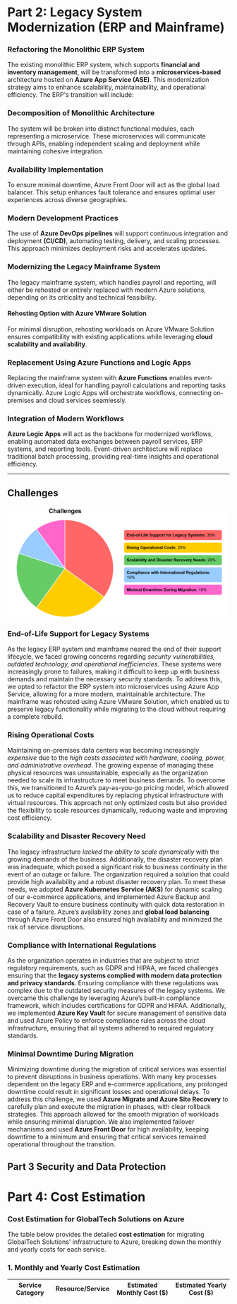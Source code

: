 




# Part 2: Legacy System Modernization (ERP and Mainframe)


### Refactoring the Monolithic ERP System
The existing monolithic ERP system, which supports **financial and inventory management**, will be transformed into a **microservices-based** architecture hosted on **Azure App Service (ASE)**. This modernization strategy aims to enhance scalability, maintainability, and operational efficiency. The ERP's transition will include:  


### Decomposition of Monolithic Architecture
The system will be broken into distinct functional modules, each representing a microservice. These microservices will communicate through APIs, enabling independent scaling and deployment while maintaining cohesive integration.  


### Availability Implementation
To ensure minimal downtime, Azure Front Door will act as the global load balancer. This setup enhances fault tolerance and ensures optimal user experiences across diverse geographies.  



### Modern Development Practices
The use of **Azure DevOps pipelines** will support continuous integration and deployment **(CI/CD)**, automating testing, delivery, and scaling processes. This approach minimizes deployment risks and accelerates updates.  


### Modernizing the Legacy Mainframe System
The legacy mainframe system, which handles payroll and reporting, will either be rehosted or entirely replaced with modern Azure solutions, depending on its criticality and technical feasibility.  



#### Rehosting Option with Azure VMware Solution
For minimal disruption, rehosting workloads on Azure VMware Solution ensures compatibility with existing applications while leveraging **cloud scalability and availability**.  

### Replacement Using Azure Functions and Logic Apps
Replacing the mainframe system with **Azure Functions** enables event-driven execution, ideal for handling payroll calculations and reporting tasks dynamically. Azure Logic Apps will orchestrate workflows, connecting on-premises and cloud services seamlessly.  

### Integration of Modern Workflows
**Azure Logic Apps** will act as the backbone for modernized workflows, enabling automated data exchanges between payroll services, ERP systems, and reporting tools. Event-driven architecture will replace traditional batch processing, providing real-time insights and operational efficiency.  

---

## Challenges


![Challenges Faced](images/1.png)


### End-of-Life Support for Legacy Systems
As the legacy ERP system and mainframe neared the end of their support lifecycle, we faced growing concerns regarding *security vulnerabilities, outdated technology, and operational inefficiencies*. These systems were increasingly prone to failures, making it difficult to keep up with business demands and maintain the necessary security standards. To address this, we opted to refactor the ERP system into microservices using Azure App Service, allowing for a more modern, maintainable architecture. The mainframe was rehosted using Azure VMware Solution, which enabled us to preserve legacy functionality while migrating to the cloud without requiring a complete rebuild.  


### Rising Operational Costs
Maintaining on-premises data centers was becoming increasingly *expensive* due to the *high costs associated with hardware, cooling, power, and administrative overhead*. The growing expense of managing these physical resources was unsustainable, especially as the organization needed to scale its infrastructure to meet business demands. To overcome this, we transitioned to Azure’s pay-as-you-go pricing model, which allowed us to reduce capital expenditures by replacing physical infrastructure with virtual resources. This approach not only optimized costs but also provided the flexibility to scale resources dynamically, reducing waste and improving cost efficiency.  


### Scalability and Disaster Recovery Need 
The legacy infrastructure *lacked the ability to scale dynamically* with the growing demands of the business. Additionally, the disaster recovery plan was inadequate, which posed a significant risk to business continuity in the event of an outage or failure. The organization required a solution that could provide high availability and a robust disaster recovery plan. To meet these needs, we adopted **Azure Kubernetes Service (AKS)** for dynamic scaling of our e-commerce applications, and implemented Azure Backup and Recovery Vault to ensure business continuity with quick data restoration in case of a failure. Azure’s availability zones and **global load balancing** through Azure Front Door also ensured high availability and minimized the risk of service disruptions.  



### Compliance with International Regulations 
As the organization operates in industries that are subject to strict regulatory requirements, such as GDPR and HIPAA, we faced challenges ensuring that the **legacy systems complied with modern data protection and privacy standards**. Ensuring compliance with these regulations was complex due to the outdated security measures of the legacy systems. We overcame this challenge by leveraging Azure’s built-in compliance framework, which includes certifications for GDPR and HIPAA. Additionally, we implemented **Azure Key Vault** for secure management of sensitive data and used Azure Policy to enforce compliance rules across the cloud infrastructure, ensuring that all systems adhered to required regulatory standards.  


### Minimal Downtime During Migration 
Minimizing downtime during the migration of critical services was essential to prevent disruptions in business operations. With many key processes dependent on the legacy ERP and e-commerce applications, any prolonged downtime could result in significant losses and operational delays. To address this challenge, we used **Azure Migrate and Azure Site Recovery** to carefully plan and execute the migration in phases, with clear rollback strategies. This approach allowed for the smooth migration of workloads while ensuring minimal disruption. We also implemented failover mechanisms and used **Azure Front Door** for high availability, keeping downtime to a minimum and ensuring that critical services remained operational throughout the transition.  



## Part 3 Security and Data Protection


# Part 4: Cost Estimation
### **Cost Estimation for GlobalTech Solutions on Azure**  

The table below provides the detailed **cost estimation** for migrating GlobalTech Solutions' infrastructure to Azure, breaking down the monthly and yearly costs for each service.


### **1. Monthly and Yearly Cost Estimation**

| **Service Category**          | **Resource/Service**                                                                                         | **Estimated Monthly Cost ($)** | **Estimated Yearly Cost ($)** |
|-------------------------------|-------------------------------------------------------------------------------------------------------------|--------------------------------|--------------------------------|